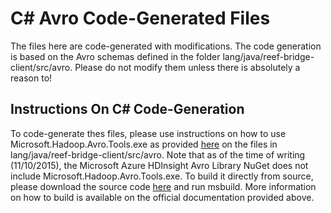 ﻿C# Avro Code-Generated Files
============================
The files here are code-generated with modifications. The code
generation is based on the Avro schemas defined in the folder
lang/java/reef-bridge-client/src/avro. Please do not modify them 
unless there is absolutely a reason to!

Instructions On C# Code-Generation
----------------------------------
To code-generate thes files, please use instructions on how 
to use Microsoft.Hadoop.Avro.Tools.exe as provided 
[here](https://azure.microsoft.com/en-us/documentation/articles/hdinsight-dotnet-avro-serialization/)
on the files in lang/java/reef-bridge-client/src/avro.
Note that as of the time of writing (11/10/2015), the 
Microsoft Azure HDInsight Avro Library NuGet does not include 
Microsoft.Hadoop.Avro.Tools.exe. To build it directly from source,
please download the source code [here](http://hadoopsdk.codeplex.com/SourceControl/latest) 
and run msbuild. More information on how to build is available 
on the official documentation provided above.